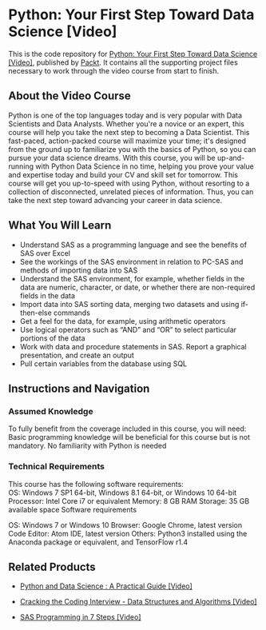 # Python: Your First Step Toward Data Science [Video]
This is the code repository for [Python: Your First Step Toward Data Science [Video]](https://www.packtpub.com/big-data-and-business-intelligence/python-your-first-step-toward-data-science-video?utm_source=github&utm_medium=repository&utm_campaign=9781788994415), published by [Packt](https://www.packtpub.com/?utm_source=github). It contains all the supporting project files necessary to work through the video course from start to finish.
## About the Video Course
Python is one of the top languages today and is very popular with Data Scientists and Data Analysts. Whether you're a novice or an expert, this course will help you take the next step to becoming a Data Scientist. 
This fast-paced, action-packed course will maximize your time; it's designed from the ground up to familiarize you with the basics of Python, so you can pursue your data science dreams. With this course, you will be up-and-running with Python Data Science in no time, helping you prove your value and expertise today and build your CV and skill set for tomorrow.
This course will get you up-to-speed with using Python, without resorting to a collection of disconnected, unrelated pieces of information. Thus, you can take the next step toward advancing your career in data science.


<H2>What You Will Learn</H2>
<DIV class=book-info-will-learn-text>
<UL>
<LI>Understand SAS as a programming language and see the benefits of SAS over Excel 
<LI>See the workings of the SAS environment in relation to PC-SAS and methods of importing data into SAS 
<LI>Understand the SAS environment, for example, whether fields in the data are numeric, character, or date, or whether there are non-required fields in the data 
<LI>Import data into SAS sorting data, merging two datasets and using if-then-else commands 
<LI>Get a feel for the data, for example, using arithmetic operators 
<LI>Use logical operators such as “AND” and “OR” to select particular portions of the data 
<LI>Work with data and procedure statements in SAS. Report a graphical presentation, and create an output 
<LI>Pull certain variables from the database using SQL </LI></UL></DIV>

## Instructions and Navigation
### Assumed Knowledge
To fully benefit from the coverage included in this course, you will need:<br/>
Basic programming knowledge will be beneficial for this course but is not mandatory. No familiarity with Python is needed

### Technical Requirements
This course has the following software requirements:<br/>
OS: Windows 7 SP1 64-bit, Windows 8.1 64-bit, or Windows 10 64-bit
Processor: Intel Core i7 or equivalent
Memory: 8 GB RAM
Storage: 35 GB available space
Software requirements

OS: Windows 7 or Windows 10
Browser: Google Chrome, latest version
Code Editor: Atom IDE, latest version
Others: Python3 installed using the Anaconda package or equivalent, and TensorFlow r1.4

## Related Products
* [Python and Data Science : A Practical Guide [Video]](https://www.packtpub.com/application-development/python-and-data-science-practical-guide-video?utm_source=github&utm_medium=repository&utm_campaign=9781838553012)

* [Cracking the Coding Interview - Data Structures and Algorithms [Video]](https://www.packtpub.com/web-development/cracking-coding-interview-data-structures-and-algorithms-video?utm_source=github&utm_medium=repository&utm_campaign=9781838554071)

* [SAS Programming in 7 Steps [Video]](https://www.packtpub.com/big-data-and-business-intelligence/sas-programming-7-steps-video?utm_source=github&utm_medium=repository&utm_campaign=9781789533637)


